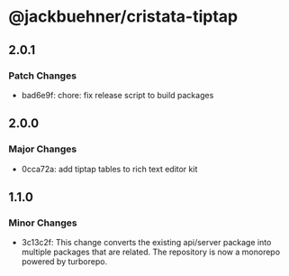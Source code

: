 # @jackbuehner/cristata-tiptap

## 2.0.1

### Patch Changes

- bad6e9f: chore: fix release script to build packages

## 2.0.0

### Major Changes

- 0cca72a: add tiptap tables to rich text editor kit

## 1.1.0

### Minor Changes

- 3c13c2f: This change converts the existing api/server package into multiple packages that are related. The repository is now a monorepo powered by turborepo.
